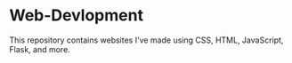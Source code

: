 # Web-Devlopment
This repository contains websites I've made using CSS, HTML, JavaScript, Flask, and more. 
